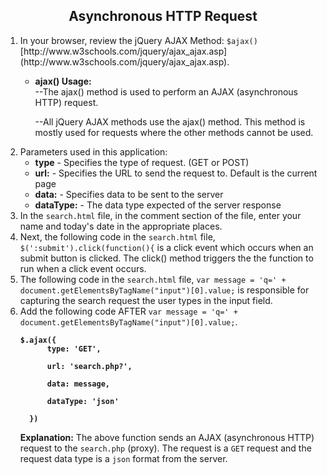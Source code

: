 <center><h2>Asynchronous HTTP Request</h2></center>

<ol>
<li>In your browser, review the jQuery AJAX Method: <code>$ajax()</code> [http://www.w3schools.com/jquery/ajax_ajax.asp](http://www.w3schools.com/jquery/ajax_ajax.asp).
</li>
<ul>
<li>
  <b>ajax() Usage:</b><br>
--The ajax() method is used to perform an AJAX (asynchronous HTTP) request.

--All jQuery AJAX methods use the ajax() method. This method is mostly used for requests where the other methods cannot be used.
</li>
</ul>
<li>
Parameters used in this application:
<ul>
<li><b>type</b> - Specifies the type of request. (GET or POST)</li>
<li><b>url:</b> - Specifies the URL to send the request to. Default is the current page</li>
<li><b>data:</b> - Specifies data to be sent to the server</li>
<li><b>dataType:</b> - The data type expected of the server response</li>
</ul>
</li>
<li>
In the <code>search.html</code> file, in the comment section of the file, enter your name and today's date in the appropriate places.
</li>

<li>
Next, the following code in the <code>search.html</code> file, <code>$(':submit').click(function(){</code> is a click event which occurs when an submit button is clicked.  The click() method triggers the the function to run when a click event occurs.
</li>
<li>
The following code in the <code>search.html</code> file, <code>var message = 'q=' + document.getElementsByTagName("input")[0].value;</code> is responsible for capturing the search request the user types in the input field.
</li>
<li>
Add the following code AFTER <code>var message = 'q=' + document.getElementsByTagName("input")[0].value;</code>.
<b><pre><code>$.ajax({<br>      type: 'GET',<br>
      url: 'search.php?',<br>
      data: message,   <br>
      dataType: 'json'<br>
  })
</code></pre></b>
<b>Explanation:</b>  The above function sends an AJAX (asynchronous HTTP) request to the <code>search.php</code> (proxy).  The request is a <code>GET</code> request and the request data type is a <code>json</code> format from the server.  
</li>

</ol>

